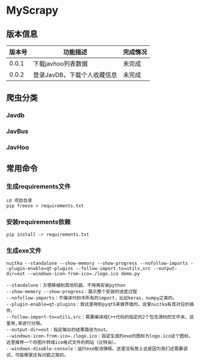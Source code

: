 # MyScrapy

## 版本信息

| 版本号   | 功能描述             | 完成情况 |
|-------|------------------|------|
| 0.0.1 | 下载javhoo列表数据     | 未完成  |
| 0.0.2 | 登录JavDB，下载个人收藏信息 | 未完成  |

## 爬虫分类

### Javdb

### JavBus

### JavHoo

## 常用命令
### 生成requirements文件
```
cd 项目目录
pip freeze > requirements.txt
```
### 安装requirements依赖
```
pip install -r requirements.txt
```
### 生成exe文件
```commandline
nuitka --standalone --show-memory --show-progress --nofollow-imports --plugin-enable=qt-plugins --follow-import-to=utils,src --output-dir=out --windows-icon-from-ico=./logo.ico demo.py
```
```
--standalone：方便移植到其他机器，不用再安装python
--show-memory --show-progress：展示整个安装的进度过程
--nofollow-imports：不编译代码中所有的import，比如keras，numpy之类的。
--plugin-enable=qt-plugins：我这里用到pyqt5来做界面的，这里nuitka有其对应的插件。
--follow-import-to=utils,src：需要编译成C++代码的指定的2个包含源码的文件夹，这里用,来进行分隔。
--output-dir=out：指定输出的结果路径为out。
--windows-icon-from-ico=./logo.ico：指定生成的exe的图标为logo.ico这个图标，这里推荐一个将图片转成ico格式文件的网站（比特虫）。
--windows-disable-console：运行exe取消弹框。这里没有放上去是因为我们还需要调试，可能哪里还有问题之类的。
```